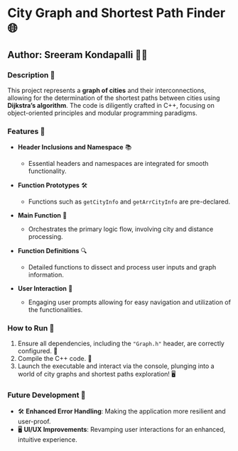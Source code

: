 # City Graph and Shortest Path Finder 🌐

## Author: Sreeram Kondapalli 🧑‍💻

### Description 📜

This project represents a **graph of cities** and their interconnections, allowing for the determination of the shortest paths between cities using **Dijkstra’s algorithm**. The code is diligently crafted in C++, focusing on object-oriented principles and modular programming paradigms.

### Features 🌟

- **Header Inclusions and Namespace** 📚
   - Essential headers and namespaces are integrated for smooth functionality.
   
- **Function Prototypes** 🛠
   - Functions such as `getCityInfo` and `getArrCityInfo` are pre-declared.
   
- **Main Function** 🚀
   - Orchestrates the primary logic flow, involving city and distance processing.
   
- **Function Definitions** 🔍
   - Detailed functions to dissect and process user inputs and graph information.
   
- **User Interaction** 💬
   - Engaging user prompts allowing for easy navigation and utilization of the functionalities.

### How to Run 🚀

1. Ensure all dependencies, including the `"Graph.h"` header, are correctly configured. 🧩
2. Compile the C++ code. 🔧
3. Launch the executable and interact via the console, plunging into a world of city graphs and shortest paths exploration! 🖥

### Future Development 🚀

- 🛠 **Enhanced Error Handling**: Making the application more resilient and user-proof.
- 🖥 **UI/UX Improvements**: Revamping user interactions for an enhanced, intuitive experience.
